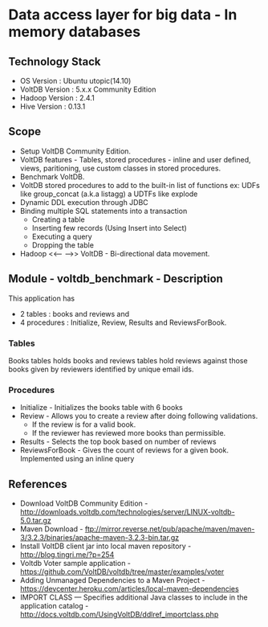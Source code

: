Data access layer for big data - In memory databases
=====================================================

Technology Stack
-----------------
* OS Version : Ubuntu utopic(14.10)
* VoltDB Version : 5.x.x Community Edition
* Hadoop Version : 2.4.1
* Hive Version : 0.13.1

Scope
------
* Setup VoltDB Community Edition.
* VoltDB features - Tables, stored procedures - inline and user defined, views, paritioning, use custom classes in stored procedures.
* Benchmark VoltDB.
* VoltDB stored procedures to add to the built-in list of functions ex: UDFs like group_concat (a.k.a listagg) a UDTFs like explode
* Dynamic DDL execution through JDBC
* Binding multiple SQL statements into a transaction
    * Creating a table
    * Inserting few records (Using Insert into Select)
    * Executing a query
    * Dropping the table
* Hadoop <<-- -->> VoltDB - Bi-directional data movement.

Module - voltdb_benchmark - Description
---------------------------------------
This application has 

- 2 tables : books and reviews  and 
- 4 procedures : Initialize, Review, Results and ReviewsForBook.

### Tables

Books tables holds books and reviews tables hold reviews against those
books given by reviewers identified by unique email ids.

### Procedures

- Initialize - Initializes the books table with 6 books
- Review - Allows you to create a review after doing following validations.
    - If the review is for a valid book.
    - If the reviewer has reviewed more books than permissible.
- Results - Selects the top book based on number of reviews
- ReviewsForBook - Gives the count of reviews for a given book. Implemented using an inline query

References
----------
- Download VoltDB Community Edition  - http://downloads.voltdb.com/technologies/server/LINUX-voltdb-5.0.tar.gz
- Maven Download - ftp://mirror.reverse.net/pub/apache/maven/maven-3/3.2.3/binaries/apache-maven-3.2.3-bin.tar.gz
- Install VoltDB client jar into local maven repository - http://blog.tingri.me/?p=254
- Voltdb Voter sample application - https://github.com/VoltDB/voltdb/tree/master/examples/voter
- Adding Unmanaged Dependencies to a Maven Project - https://devcenter.heroku.com/articles/local-maven-dependencies
- IMPORT CLASS — Specifies additional Java classes to include in the application catalog - http://docs.voltdb.com/UsingVoltDB/ddlref_importclass.php

